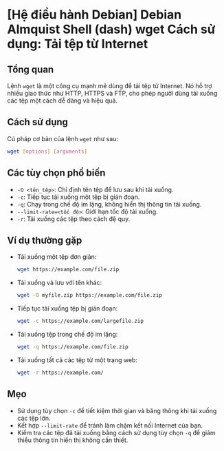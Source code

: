 # [Hệ điều hành Debian] Debian Almquist Shell (dash) wget Cách sử dụng: Tải tệp từ Internet

## Tổng quan
Lệnh `wget` là một công cụ mạnh mẽ dùng để tải tệp từ Internet. Nó hỗ trợ nhiều giao thức như HTTP, HTTPS và FTP, cho phép người dùng tải xuống các tệp một cách dễ dàng và hiệu quả.

## Cách sử dụng
Cú pháp cơ bản của lệnh `wget` như sau:

```bash
wget [options] [arguments]
```

## Các tùy chọn phổ biến
- `-O <tên_tệp>`: Chỉ định tên tệp để lưu sau khi tải xuống.
- `-c`: Tiếp tục tải xuống một tệp bị gián đoạn.
- `-q`: Chạy trong chế độ im lặng, không hiển thị thông tin tải xuống.
- `--limit-rate=<tốc độ>`: Giới hạn tốc độ tải xuống.
- `-r`: Tải xuống các tệp theo cách đệ quy.

## Ví dụ thường gặp
- Tải xuống một tệp đơn giản:
  ```bash
  wget https://example.com/file.zip
  ```

- Tải xuống và lưu với tên khác:
  ```bash
  wget -O myfile.zip https://example.com/file.zip
  ```

- Tiếp tục tải xuống tệp bị gián đoạn:
  ```bash
  wget -c https://example.com/largefile.zip
  ```

- Tải xuống tệp trong chế độ im lặng:
  ```bash
  wget -q https://example.com/file.zip
  ```

- Tải xuống tất cả các tệp từ một trang web:
  ```bash
  wget -r https://example.com/
  ```

## Mẹo
- Sử dụng tùy chọn `-c` để tiết kiệm thời gian và băng thông khi tải xuống các tệp lớn.
- Kết hợp `--limit-rate` để tránh làm chậm kết nối Internet của bạn.
- Kiểm tra các tệp đã tải xuống bằng cách sử dụng tùy chọn `-q` để giảm thiểu thông tin hiển thị không cần thiết.